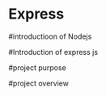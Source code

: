 # Express


#introductioon of Nodejs

#Introduction of express js

#project purpose

#project overview
